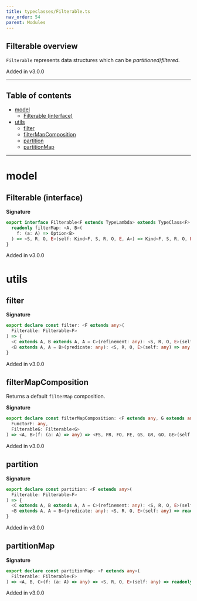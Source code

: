 ```yaml
---
title: typeclasses/Filterable.ts
nav_order: 54
parent: Modules
---
```


## Filterable overview

`Filterable` represents data structures which can be _partitioned_/_filtered_.

Added in v3.0.0

---

<h2 class="text-delta">Table of contents</h2>

- [model](#model)
  - [Filterable (interface)](#filterable-interface)
- [utils](#utils)
  - [filter](#filter)
  - [filterMapComposition](#filtermapcomposition)
  - [partition](#partition)
  - [partitionMap](#partitionmap)

---

# model

## Filterable (interface)

**Signature**

```ts
export interface Filterable<F extends TypeLambda> extends TypeClass<F> {
  readonly filterMap: <A, B>(
    f: (a: A) => Option<B>
  ) => <S, R, O, E>(self: Kind<F, S, R, O, E, A>) => Kind<F, S, R, O, E, B>
}
```

Added in v3.0.0

# utils

## filter

**Signature**

```ts
export declare const filter: <F extends any>(
  Filterable: Filterable<F>
) => {
  <C extends A, B extends A, A = C>(refinement: any): <S, R, O, E>(self: any) => any
  <B extends A, A = B>(predicate: any): <S, R, O, E>(self: any) => any
}
```

Added in v3.0.0

## filterMapComposition

Returns a default `filterMap` composition.

**Signature**

```ts
export declare const filterMapComposition: <F extends any, G extends any>(
  FunctorF: any,
  FilterableG: Filterable<G>
) => <A, B>(f: (a: A) => any) => <FS, FR, FO, FE, GS, GR, GO, GE>(self: any) => any
```

Added in v3.0.0

## partition

**Signature**

```ts
export declare const partition: <F extends any>(
  Filterable: Filterable<F>
) => {
  <C extends A, B extends A, A = C>(refinement: any): <S, R, O, E>(self: any) => readonly [any, any]
  <B extends A, A = B>(predicate: any): <S, R, O, E>(self: any) => readonly [any, any]
}
```

Added in v3.0.0

## partitionMap

**Signature**

```ts
export declare const partitionMap: <F extends any>(
  Filterable: Filterable<F>
) => <A, B, C>(f: (a: A) => any) => <S, R, O, E>(self: any) => readonly [any, any]
```

Added in v3.0.0
